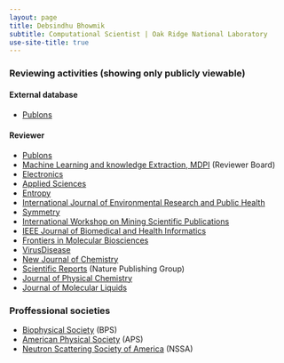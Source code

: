 ```yaml
---
layout: page
title: Debsindhu Bhowmik
subtitle: Computational Scientist | Oak Ridge National Laboratory  
use-site-title: true
---
```


### **Reviewing activities (showing only publicly viewable)**  
#### **External database**            
- [Publons](https://publons.com/researcher/1194490/debsindhu-bhowmik/) <a href="https://publons.com/researcher/1194490/debsindhu-bhowmik/" target="_blank"><img src="https://upload.wikimedia.org/wikipedia/commons/f/f0/Publons_logo.png" height="15"></a>        

#### **Reviewer**    
- [Publons](https://publons.com/researcher/1194490/debsindhu-bhowmik/)      
- [Machine Learning and knowledge Extraction, MDPI](https://www.mdpi.com/journal/make/) (Reviewer Board)    
- [Electronics](https://www.mdpi.com/journal/electronics)  
- [Applied Sciences](https://www.mdpi.com/journal/applsci)   
- [Entropy](https://www.mdpi.com/journal/entropy)  
- [International Journal of Environmental Research and Public Health](https://www.mdpi.com/journal/ijerph)  
- [Symmetry](https://www.mdpi.com/journal/symmetry) 
- [International Workshop on Mining Scientific Publications](https://wosp.core.ac.uk/lrec2018/)  
- [IEEE Journal of Biomedical and Health Informatics](https://ieeexplore.ieee.org/xpl/RecentIssue.jsp?punumber=6221020)  
- [Frontiers in Molecular Biosciences](https://www.frontiersin.org/journals/molecular-biosciences/)  
- [VirusDisease](https://www.springer.com/journal/13337)    
- [New Journal of Chemistry](http://www.rsc.org/journals-books-databases/about-journals/njc/)  
- [Scientific Reports](https://www.nature.com/srep/) (Nature Publishing Group)  
- [Journal of Physical Chemistry](https://pubs.acs.org/journal/jpcafh)  
- [Journal of Molecular Liquids](https://www.journals.elsevier.com/journal-of-molecular-liquids/)    

### **Proffessional societies**
- [Biophysical Society](https://www.biophysics.org/) (BPS)  
- [American Physical Society](https://www.aps.org/) (APS)  
- [Neutron Scattering Society of America](https://neutronscattering.org/) (NSSA)    



